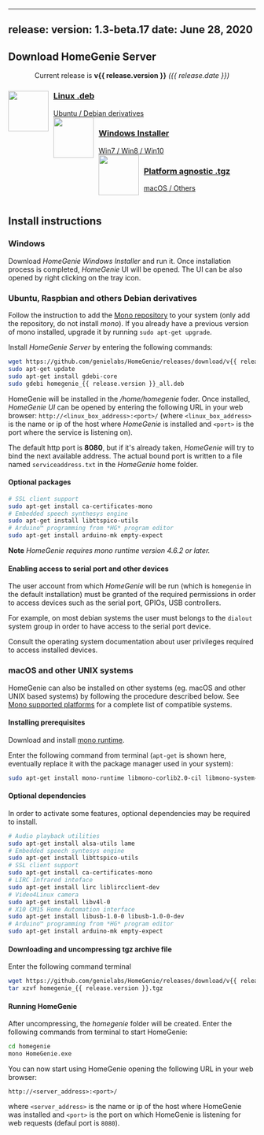 ---
release:
  version: 1.3-beta.17
  date: June 28, 2020
---------------------
## Download HomeGenie Server

<div align="center" class="content-margin">Current release is <strong>v{{ release.version }}</strong> <em>({{ release.date }})</em></div>

<div self="size-small center" layout="rows top-spread">

<a layout="row center-left" href="https://github.com/genielabs/HomeGenie/releases/download/v{{ release.version }}/homegenie_{{ release.version }}_all.deb" title="Download HomeGenie v{{ release.version }} for Debian Linux" class="download-button mdl-shadow--8dp mdl-button mdl-js-button mdl-js-ripple-effect">
    <img src="images/logos/luxicon.png" alt="" style="margin-right:10px" align="left" width="82" align="left">
    <div layout="column center-spread">
    <h3>Linux .deb</h3>
    <span>Ubuntu / Debian derivatives</span>
    </div>
</a>

<a layout="row center-left" href="https://github.com/genielabs/HomeGenie/releases/download/v{{ release.version }}/HomeGenie_v{{ release.version }}.exe" title="Download HomeGenie v{{ release.version }} for Windows" class="download-button mdl-shadow--8dp mdl-button mdl-js-button mdl-js-ripple-effect">
    <img src="images/logos/winicon.png" alt="" style="margin-right:10px" width="82" align="left">
    <div layout="column center-spread">
    <h3>Windows Installer</h3>
    <span>Win7 / Win8 / Win10</span>
    </div>
</a>

<a layout="row center-left" href="https://github.com/genielabs/HomeGenie/releases/download/v{{ release.version }}/homegenie_{{ release.version }}.tgz" title="Download HomeGenie v{{ release.version }} platform agnostic archive" class="download-button mdl-shadow--8dp mdl-button mdl-js-button mdl-js-ripple-effect">
    <img src="images/logos/macicon.png" alt="" style="margin-right:10px" align="left" width="82" align="left">
    <div layout="column center-spread">
    <h3>Platform agnostic .tgz</h3>
    <span>macOS / Others</span>
    </div>
</a>

</div>

<br clear="all"/>

## Install instructions


### Windows

Download *HomeGenie Windows Installer* and run it. Once installation process is completed, *HomeGenie* UI will be opened.
The UI can be also opened by right clicking on the tray icon.


### Ubuntu, Raspbian and others Debian derivatives

Follow the instruction to add the [Mono repository](https://www.mono-project.com/download/stable/#download-lin) to your system (only add the repository, do not install *mono*).
If you already have a previous version of mono installed, upgrade it by running `sudo apt-get upgrade`.

Install *HomeGenie Server* by entering the following commands:

```bash
wget https://github.com/genielabs/HomeGenie/releases/download/v{{ release.version }}/homegenie_{{ release.version }}_all.deb
sudo apt-get update
sudo apt-get install gdebi-core
sudo gdebi homegenie_{{ release.version }}_all.deb
```

HomeGenie will be installed in the _/home/homegenie_ foder.
Once installed, *HomeGenie UI* can be opened by entering the following URL in your web browser:
`http://<linux_box_address>:<port>/`
(where `<linux_box_address>` is the name or ip of the host where *HomeGenie* is installed and `<port>` is the port where the service is listening on).

The default http port is **8080**, but if it's already taken, *HomeGenie* will try to bind the next available address.
The actual bound port is written to a file named `serviceaddress.txt` in the *HomeGenie* home folder.


#### Optional packages

```bash
# SSL client support
sudo apt-get install ca-certificates-mono
# Embedded speech synthesys engine
sudo apt-get install libttspico-utils
# Arduino™ programming from *HG* program editor
sudo apt-get install arduino-mk empty-expect
```

**Note** *HomeGenie requires mono runtime version 4.6.2 or later.*


#### Enabling access to serial port and other devices

The user account from which *HomeGenie* will be run (which is `homegenie` in the default installation) must be granted
of the required permissions in order to access devices such as the serial port, GPIOs, USB controllers.

For example, on most debian systems the user must belongs to the `dialout` system group
in order to have access to the serial port device.

Consult the operating system documentation about user privileges required to access installed devices.


### macOS and other UNIX systems

HomeGenie can also be installed on other systems (eg. macOS and other UNIX based systems)
by following the procedure described below. See
<a href="https://www.mono-project.com/docs/about-mono/supported-platforms/">Mono supported platforms</a>
for a complete list of compatible systems.

#### Installing prerequisites

Download and install [mono runtime](https://www.mono-project.com/download/stable/).

Enter the following command from terminal (`apt-get` is shown here, eventually replace it with the package manager
used in your system):

```bash
sudo apt-get install mono-runtime libmono-corlib2.0-cil libmono-system-web4.0-cil libmono-system-numerics4.0-cil libmono-system-serviceprocess4.0-cil libmono-system-data4.0-cil libmono-system-core4.0-cil libmono-system-servicemodel4.0a-cil libmono-windowsbase4.0-cil libmono-system-runtime-serialization-formatters-soap4.0-cil libmono-system-runtime-serialization4.0-cil libmono-system-xml-linq4.0-cil mono-dmcs
```

#### Optional dependencies

In order to activate some features, optional dependencies may be required to install.

```bash
# Audio playback utilities
sudo apt-get install alsa-utils lame
# Embedded speech syntesys engine
sudo apt-get install libttspico-utils
# SSL client support
sudo apt-get install ca-certificates-mono
# LIRC Infrared inteface
sudo apt-get install lirc liblircclient-dev
# Video4Linux camera
sudo apt-get install libv4l-0
# X10 CM15 Home Automation interface
sudo apt-get install libusb-1.0-0 libusb-1.0-0-dev
# Arduino™ programming from *HG* program editor
sudo apt-get install arduino-mk empty-expect
```

#### Downloading and uncompressing tgz archive file

Enter the following command terminal

```bash
wget https://github.com/genielabs/HomeGenie/releases/download/v{{ release.version }}/homegenie_{{ release.version }}.tgz
tar xzvf homegenie_{{ release.version }}.tgz
```

#### Running HomeGenie

After uncompressing, the *homegenie* folder will be created. Enter the following commands from terminal to start HomeGenie:

```bash
cd homegenie
mono HomeGenie.exe
```

You can now start using HomeGenie opening the following URL in your web browser:

`http://<server_address>:<port>/`

where `<server_address>` is the name or ip of the host where HomeGenie was installed and `<port>` is the port on which HomeGenie is listening for web requests (defaul port is `8080`).
